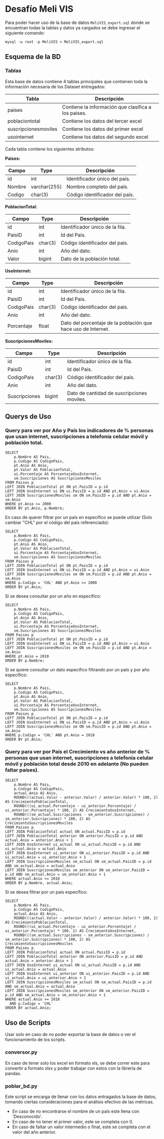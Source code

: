 # Desafío Meli VIS

Para poder hacer uso de la base de datos `MeliVIS_export.sql` donde se encuentran todas la tablas y datos ya cargados se debe ingresar el siguiente comando:
```
mysql -u root -p MeliVIS < MeliVIS_export.sql
```

## Esquema de la BD
### Tablas

Esta base de datos contiene 4 tablas principales que contienen toda la información necesaria de los Dataset entregados:

| Tabla | Descripción |
| --- | --- |
| paises | Contiene la información que clasifica a los paises. |
| poblaciontotal | Contiene los datos del tercer excel |
| suscripcionesmoviles | Contiene los datos del primer excel |
| usointernet | Contiene los datos del segundo excel |

Cada tabla contiene los siguientes atributos:

**Paises:**

| Campo | Type | Descripción |
| --- | --- | --- |
| id | int | Identificador único del país. |
| Nombre | varchar(255) | Nombre completo del país. |
| Codigo | char(3) | Código identificador del país. |

**PoblacionTotal:**

| Campo | Type | Descripción |
| --- | --- | --- |
| id | int | Identificador único de la fila. |
| PaisID | int | Id del Pais. |
| CodigoPais | char(3) | Código identificador del país. |
| Anio | int | Año del dato. |
| Valor | bigint | Dato de la población total. |

**UsoInternet:**

| Campo | Type | Descripción |
| --- | --- | --- |
| id | int | Identificador único de la fila. |
| PaisID | int | Id del Pais. |
| CodigoPais | char(3) | Código identificador del país. |
| Anio | int | Año del dato. |
| Porcentaje | float | Dato del porcentaje de la población que hace uso de Internet. |

**SuscripcionesMoviles:**

| Campo | Type | Descripción |
| --- | --- | --- |
| id | int | Identificador único de la fila. |
| PaisID | int | Id del Pais. |
| CodigoPais | char(3) | Código identificador del país. |
| Anio | int | Año del dato. |
| Suscripciones | bigint | Dato de cantidad de suscripciones moviles. |


## Querys de Uso

### Query para ver por Año y País los indicadores de % personas que usan internet, suscripciones a telefonía celular móvil y población total.

```
SELECT 
    p.Nombre AS Pais,
    p.Codigo AS CodigoPais,
    pt.Anio AS Anio,
    pt.Valor AS PoblacionTotal,
    ui.Porcentaje AS PorcentajeUsoInternet,
    sm.Suscripciones AS SuscripcionesMoviles
FROM Paises p
LEFT JOIN PoblacionTotal pt ON pt.PaisID = p.id
LEFT JOIN UsoInternet ui ON ui.PaisID = p.id AND pt.Anio = ui.Anio
LEFT JOIN SuscripcionesMoviles sm ON sm.PaisID = p.id AND pt.Anio = sm.Anio
WHERE pt.Anio >= 2000
ORDER BY pt.Anio, p.Nombre;
```

En caso de querer filtrar por un país en específico se puede utilizar (Solo cambiar "CHL" por el código del país referenciado):

```
SELECT 
    p.Nombre AS Pais,
    p.Codigo AS CodigoPais,
    pt.Anio AS Anio,
    pt.Valor AS PoblacionTotal,
    ui.Porcentaje AS PorcentajeUsoInternet,
    sm.Suscripciones AS SuscripcionesMoviles
FROM Paises p
LEFT JOIN PoblacionTotal pt ON pt.PaisID = p.id
LEFT JOIN UsoInternet ui ON ui.PaisID = p.id AND pt.Anio = ui.Anio
LEFT JOIN SuscripcionesMoviles sm ON sm.PaisID = p.id AND pt.Anio = sm.Anio
WHERE p.Codigo = 'CHL' AND pt.Anio >= 2000
ORDER BY pt.Anio;
```

Sí se desea consultar por un año en específico:

```
SELECT 
    p.Nombre AS Pais,
    p.Codigo AS CodigoPais,
    pt.Anio AS Anio,
    pt.Valor AS PoblacionTotal,
    ui.Porcentaje AS PorcentajeUsoInternet,
    sm.Suscripciones AS SuscripcionesMoviles
FROM Paises p
LEFT JOIN PoblacionTotal pt ON pt.PaisID = p.id
LEFT JOIN UsoInternet ui ON ui.PaisID = p.id AND pt.Anio = ui.Anio
LEFT JOIN SuscripcionesMoviles sm ON sm.PaisID = p.id AND pt.Anio = sm.Anio
WHERE pt.Anio = 2010
ORDER BY p.Nombre;
```

Si se quiere consultar un dato específico filtrando por un país y por año específico:

```
SELECT 
    p.Nombre AS Pais,
    p.Codigo AS CodigoPais,
    pt.Anio AS Anio,
    pt.Valor AS PoblacionTotal,
    ui.Porcentaje AS PorcentajeUsoInternet,
    sm.Suscripciones AS SuscripcionesMoviles
FROM Paises p
LEFT JOIN PoblacionTotal pt ON pt.PaisID = p.id
LEFT JOIN UsoInternet ui ON ui.PaisID = p.id AND pt.Anio = ui.Anio
LEFT JOIN SuscripcionesMoviles sm ON sm.PaisID = p.id AND pt.Anio = sm.Anio
WHERE p.Codigo = 'CHL' AND pt.Anio = 2010
ORDER BY pt.Anio;
```


### Query para ver por País el Crecimiento vs año anterior de % personas que usan internet, suscripciones a telefonía celular móvil y población total desde 2010 en adelante (No pueden faltar países).

```
SELECT 
    p.Nombre AS Pais,
    p.Codigo AS CodigoPais,
    actual.Anio AS Anio,
    ROUND(((actual.Valor - anterior.Valor) / anterior.Valor) * 100, 2) AS CrecimientoPoblacionTotal,
    ROUND(((ui_actual.Porcentaje - ui_anterior.Porcentaje) / ui_anterior.Porcentaje) * 100, 2) AS CrecimientoUsoInternet,
    ROUND(((sm_actual.Suscripciones - sm_anterior.Suscripciones) / sm_anterior.Suscripciones) * 100, 2) AS CrecimientoSuscripcionesMoviles
FROM Paises p
LEFT JOIN PoblacionTotal actual ON actual.PaisID = p.id
LEFT JOIN PoblacionTotal anterior ON anterior.PaisID = p.id AND actual.Anio = anterior.Anio + 1
LEFT JOIN UsoInternet ui_actual ON ui_actual.PaisID = p.id AND ui_actual.Anio = actual.Anio
LEFT JOIN UsoInternet ui_anterior ON ui_anterior.PaisID = p.id AND ui_actual.Anio = ui_anterior.Anio + 1
LEFT JOIN SuscripcionesMoviles sm_actual ON sm_actual.PaisID = p.id AND sm_actual.Anio = actual.Anio
LEFT JOIN SuscripcionesMoviles sm_anterior ON sm_anterior.PaisID = p.id AND sm_actual.Anio = sm_anterior.Anio + 1
WHERE actual.Anio >= 2010
ORDER BY p.Nombre, actual.Anio;
```

Si se desea filtrar por un país específico:

```
SELECT 
    p.Nombre AS Pais,
    p.Codigo AS CodigoPais,
    actual.Anio AS Anio,
    ROUND(((actual.Valor - anterior.Valor) / anterior.Valor) * 100, 2) AS CrecimientoPoblacionTotal,
    ROUND(((ui_actual.Porcentaje - ui_anterior.Porcentaje) / ui_anterior.Porcentaje) * 100, 2) AS CrecimientoUsoInternet,
    ROUND(((sm_actual.Suscripciones - sm_anterior.Suscripciones) / sm_anterior.Suscripciones) * 100, 2) AS CrecimientoSuscripcionesMoviles
FROM Paises p
LEFT JOIN PoblacionTotal actual ON actual.PaisID = p.id
LEFT JOIN PoblacionTotal anterior ON anterior.PaisID = p.id AND actual.Anio = anterior.Anio + 1
LEFT JOIN UsoInternet ui_actual ON ui_actual.PaisID = p.id AND ui_actual.Anio = actual.Anio
LEFT JOIN UsoInternet ui_anterior ON ui_anterior.PaisID = p.id AND ui_actual.Anio = ui_anterior.Anio + 1
LEFT JOIN SuscripcionesMoviles sm_actual ON sm_actual.PaisID = p.id AND sm_actual.Anio = actual.Anio
LEFT JOIN SuscripcionesMoviles sm_anterior ON sm_anterior.PaisID = p.id AND sm_actual.Anio = sm_anterior.Anio + 1
WHERE actual.Anio >= 2010
  AND p.Codigo = 'CHL'
ORDER BY actual.Anio;
```


## Uso de Scripts

Usar solo en caso de no poder exportar la base de datos o ver el funcionamiento de los scripts.

### conversor.py
En caso de tener solo los excel en formato xls, se debe correr este para convertir a formato xlsx y poder trabajar con estos con la librería de pandas.

### poblar_bd.py
Este script se encarga de llenar con los datos entragados la base de datos, tomando ciertas consideraciones para el análisis efectivo de las métricas.

- En caso de no encontrarse el nombre de un país este llena con 'Desconocido'.
- En caso de no tener el primer valor, este se completa con 0.
- En caso de faltar un valor intermedio o final, este se completa con el valor del año anterior.